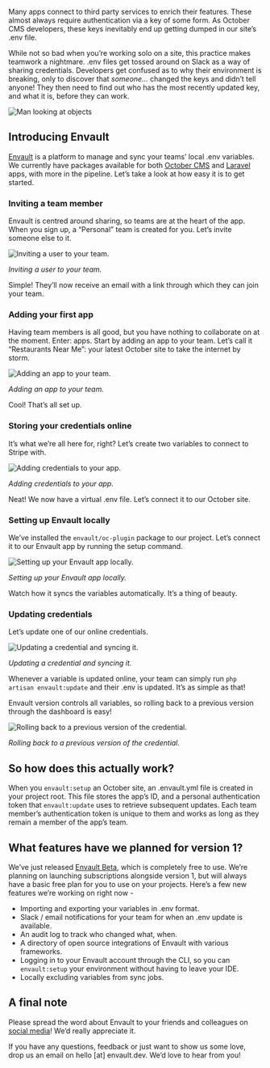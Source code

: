Many apps connect to third party services to enrich their features. These almost always require authentication via a key of some form.
As October CMS developers, these keys inevitably end up getting dumped in our site’s .env file.

While not so bad when you’re working solo on a site, this practice makes teamwork a nightmare. .env files get tossed around on Slack as a way of sharing credentials. Developers get confused as to why their environment is breaking, only to discover that *someone...* changed the keys and didn’t tell anyone! They then need to find out who has the most recently updated key, and what it is, before they can work.

![Man looking at objects](https://s.ocdnx.com/october-news.com/public/5e8/f8b/999/5e8f8b99919fe333593552.png)

## Introducing Envault

[Envault](https://envault.dev/) is a platform to manage and sync your teams’ local .env variables. We currently have packages available for both [October CMS](https://github.com/envault/oc-plugin) and [Laravel](https://github.com/envault/laravel) apps, with more in the pipeline. Let’s take a look at how easy it is to get started.

### Inviting a team member

Envault is centred around sharing, so teams are at the heart of the app. When you sign up, a “Personal” team is created for you. Let’s invite someone else to it.

![Inviting a user to your team.](https://s.ocdnx.com/october-news.com/public/5e8/f8c/2d0/5e8f8c2d0bd42850781657.gif)

*Inviting a user to your team.*

Simple! They’ll now receive an email with a link through which they can join your team.

### Adding your first app

Having team members is all good, but you have nothing to collaborate on at the moment. Enter: apps. Start by adding an app to your team. Let’s call it “Restaurants Near Me”: your latest October site to take the internet by storm.

![Adding an app to your team.](https://s.ocdnx.com/october-news.com/public/5e8/f8c/566/5e8f8c5662866350846610.gif)

*Adding an app to your team.*

Cool! That’s all set up.

### Storing your credentials online

It’s what we’re all here for, right? Let’s create two variables to connect to Stripe with.

![Adding credentials to your app.](https://s.ocdnx.com/october-news.com/public/5e8/f8c/771/5e8f8c7719309341338970.gif)

*Adding credentials to your app.*

Neat! We now have a virtual .env file. Let’s connect it to our October site.

### Setting up Envault locally

We’ve installed the `envault/oc-plugin` package to our project. Let’s connect it to our Envault app by running the setup command.

![Setting up your Envault app locally.](https://s.ocdnx.com/october-news.com/public/5e8/f8c/944/5e8f8c944ef4d229922216.gif)

*Setting up your Envault app locally.*

Watch how it syncs the variables automatically. It’s a thing of beauty.

### Updating credentials

Let’s update one of our online credentials.

![Updating a credential and syncing it.](https://s.ocdnx.com/october-news.com/public/5e8/f8c/b0e/5e8f8cb0e6dde782160683.gif)

*Updating a credential and syncing it.*

Whenever a variable is updated online, your team can simply run `php artisan envault:update` and their .env is updated. It’s as simple as that!

Envault version controls all variables, so rolling back to a previous version through the dashboard is easy!

![Rolling back to a previous version of the credential.](https://s.ocdnx.com/october-news.com/public/5e8/f8c/ca9/5e8f8cca9a8ad054396952.gif)

*Rolling back to a previous version of the credential.*

## So how does this actually work?

When you `envault:setup` an October site, an .envault.yml file is created in your project root. This file stores the app’s ID, and a personal authentication token that `envault:update` uses to retrieve subsequent updates. Each team member’s authentication token is unique to them and works as long as they remain a member of the app’s team.

## What features have we planned for version 1?

We’ve just released [Envault Beta](https://app.envault.dev/), which is completely free to use. We’re planning on launching subscriptions alongside version 1, but will always have a basic free plan for you to use on your projects. Here’s a few new features we’re working on right now -
* Importing and exporting your variables in .env format.
* Slack / email notifications for your team for when an .env update is available.
* An audit log to track who changed what, when.
* A directory of open source integrations of Envault with various frameworks.
* Logging in to your Envault account through the CLI, so you can `envault:setup` your environment without having to leave your IDE.
* Locally excluding variables from sync jobs.

## A final note

Please spread the word about Envault to your friends and colleagues on [social media](https://twitter.com/EnvaultApp)! We’d really appreciate it.

If you have any questions, feedback or just want to show us some love, drop us an email on hello [at] envault.dev. We’d love to hear from you!
